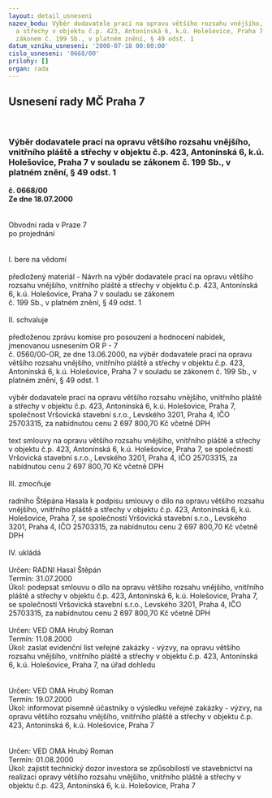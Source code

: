 ```yaml
---
layout: detail_usneseni
nazev_bodu: Výběr dodavatele prací na opravu většího rozsahu vnějšího, vnitřního pláště
  a střechy v objektu č.p. 423, Antonínská 6, k.ú. Holešovice, Praha 7 v souladu se
  zákonem č. 199 Sb., v platném znění, § 49 odst. 1
datum_vzniku_usneseni: '2000-07-18 00:00:00'
cislo_usneseni: '0668/00'
prilohy: []
organ: rada
---
```

<div id="ucUsn_pList" class="usn">
	<span><h2>Usnesení rady MČ Praha 7 </h2>
<br></span><div class="standBody">
<span><h3>Výběr dodavatele prací na opravu většího rozsahu vnějšího, vnitřního pláště a střechy v objektu č.p. 423, Antonínská 6, k.ú. Holešovice, Praha 7 v souladu se zákonem č. 199 Sb., v platném znění, § 49 odst. 1</h3></span><div class="center">
		<strong>č. 0668/00</strong><br>
	</div>
<div class="center">
		<strong>Ze dne 18.07.2000</strong><br><br>
	</div>     <br>Obvodní rada v Praze 7<br>po projednání<br><br><br>I.	bere na vědomí<br><br> předložený materiál - Návrh na výběr dodavatele prací na opravu většího rozsahu vnějšího, vnitřního pláště a střechy v objektu č.p. 423, Antonínská 6, k.ú. Holešovice, Praha 7 v souladu se zákonem <br>č. 199 Sb., v platném znění, § 49 odst. 1<br><br>II.	schvaluje <br><br>předloženou zprávu komise pro posouzení a hodnocení nabídek, jmenovanou usnesením OR P - 7 <br>č. 0560/00-OR, ze dne 13.06.2000, na výběr dodavatele prací na opravu většího rozsahu vnějšího, vnitřního pláště a střechy v objektu č.p. 423, Antonínská 6, k.ú. Holešovice, Praha 7 v souladu se zákonem č. 199 Sb., v platném znění, § 49 odst. 1<br><br>výběr dodavatele prací na opravu většího rozsahu vnějšího, vnitřního pláště a střechy v objektu č.p. 423, Antonínská 6, k.ú. Holešovice, Praha 7, společnost Vršovická stavební s.r.o., Levského 3201, Praha 4, IČO 25703315, za nabídnutou cenu 2 697 800,70 Kč včetně DPH<br><br>text smlouvy na opravu většího rozsahu vnějšího, vnitřního pláště a střechy v objektu č.p. 423, Antonínská 6, k.ú. Holešovice, Praha 7,  se společností Vršovická stavební s.r.o., Levského 3201, Praha 4, IČO 25703315, za nabídnutou cenu 2 697 800,70 Kč včetně DPH<br><br>III.	zmocňuje <br><br>radního Štěpána Hasala k podpisu smlouvy o dílo na opravu většího rozsahu vnějšího, vnitřního pláště a střechy v objektu č.p. 423, Antonínská 6, k.ú. Holešovice, Praha 7,  se společností Vršovická stavební s.r.o., Levského 3201, Praha 4, IČO 25703315, za nabídnutou cenu 2 697 800,70 Kč včetně DPH<br><br>IV.	ukládá <br><br> Určen:	     	RADNI Hasal Štěpán<br>Termín: 31.07.2000<br>Úkol:	podepsat smlouvu o dílo na opravu většího rozsahu vnějšího, vnitřního pláště a střechy v objektu č.p. 423, Antonínská 6, k.ú. Holešovice, Praha 7,  se společností Vršovická stavební s.r.o., Levského 3201, Praha 4, IČO 25703315, za nabídnutou cenu 2 697 800,70 Kč včetně DPH<br> <br>  Určen:	     	VED OMA Hrubý Roman<br>Termín: 11.08.2000<br>Úkol:	zaslat evidenční list veřejné zakázky - výzvy, na opravu většího rozsahu vnějšího, vnitřního pláště a střechy v objektu č.p. 423, Antonínská 6, k.ú. Holešovice, Praha 7,  na úřad dohledu<br> <br><br> Určen:	     	VED OMA Hrubý Roman<br>Termín: 19.07.2000<br>Úkol:	informovat písemně účastníky o výsledku veřejné zakázky - výzvy, na opravu většího rozsahu vnějšího, vnitřního pláště a střechy v objektu č.p. 423, Antonínská 6, k.ú. Holešovice, Praha 7<br> <br><br> Určen:	     	VED OMA Hrubý Roman<br>Termín: 01.08.2000<br>Úkol:	zajistit technický dozor investora se způsobilostí ve stavebnictví na realizaci opravy většího rozsahu vnějšího, vnitřního pláště a střechy v objektu č.p. 423, Antonínská 6, k.ú. Holešovice, Praha 7<br> <br><br><br>
</div>
</div>
